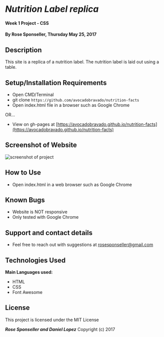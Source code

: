 # _Nutrition Label replica_

#### Week 1 Project - CSS

#### By **Rose Sponseller, Thursday May 25, 2017**

## Description

This site is a replica of a nutrition label. The nutrition label is laid out using a table.

## Setup/Installation Requirements

* Open CMD/Terminal
* git clone `https://github.com/avocadobravado/nutrition-facts`
* Open index.html file in a browser such as Google Chrome

OR...

* View on gh-pages at [https://avocadobravado.github.io/nutrition-facts](https://avocadobravado.github.io/nutrition-facts)

## Screenshot of Website

![screenshot of project](https://github.com/avocadobravado/strangelove/blob/master/scs.png?raw=true)

## How to Use

* Open index.html in a web browser such as Google Chrome

## Known Bugs

* Website is NOT responsive
* Only tested with Google Chrome

## Support and contact details

* Feel free to reach out with suggestions at rosesponseller@gmail.com

## Technologies Used

**Main Languages used:**

* HTML
* CSS
* Font Awesome

## License

This project is licensed under the MIT License

**_Rose Sponseller and Daniel Lopez_** Copyright (c) 2017
